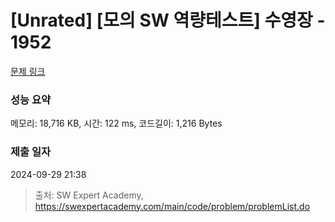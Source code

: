 # [Unrated] [모의 SW 역량테스트] 수영장 - 1952 

[문제 링크](https://swexpertacademy.com/main/code/problem/problemDetail.do?contestProbId=AV5PpFQaAQMDFAUq) 

### 성능 요약

메모리: 18,716 KB, 시간: 122 ms, 코드길이: 1,216 Bytes

### 제출 일자

2024-09-29 21:38



> 출처: SW Expert Academy, https://swexpertacademy.com/main/code/problem/problemList.do